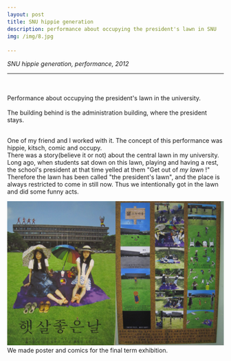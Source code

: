 ```yaml
---
layout: post
title: SNU hippie generation
description: performance about occupying the president's lawn in SNU
img: /img/8.jpg

---
```


<i>SNU hippie generation, performance, 2012</i>

***

<br/>
<div class="img_row">
	<img class="col one" src="{{ site.baseurl }}/img/84.jpg" alt="" title="Look at the tree"/>
	<img class="col one" src="{{ site.baseurl }}/img/85.jpg" alt="" title="set up the picnic"/>
	<img class="col one" src="{{ site.baseurl }}/img/86.jpg" alt="" title="playing games"/>
</div>
<div class="col three caption">
	Performance about occupying the president's lawn in the university.
</div>
<div class="img_row">
	<img class="col three" src="{{ site.baseurl }}/img/83.jpg" alt="" title="jumping around"/>
</div>
<div class="col three caption">
	The building behind is the administration building, where the president stays.
</div>
<br/>

One of my friend and I worked with it. The concept of this performance was hippie, kitsch, comic and occupy.<br/>
There was a story(believe it or not) about the central lawn in my university. Long ago, when students sat down on this lawn, playing and having a rest, the school's president at that time yelled at them "Get out of *my lawn* !" <br/>
Therefore the lawn has been called "the president's lawn", and the place is always restricted to come in still now. Thus we intentionally got in the lawn and did some funny acts.


<img class="col three" src="/img/87.jpg" alt="" title="posters at final term exhibition"/>

<div class="col three caption">
	We made poster and comics for the final term exhibition.
</div>


<br/><br/><br/>
